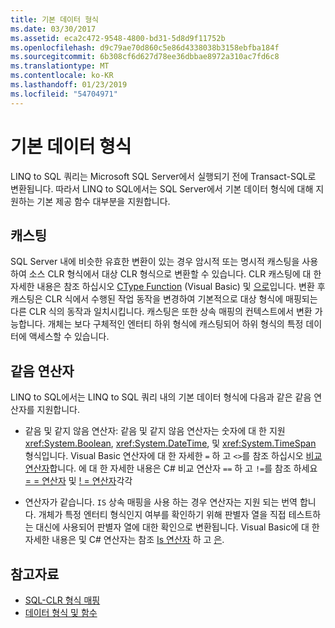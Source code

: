 ```yaml
---
title: 기본 데이터 형식
ms.date: 03/30/2017
ms.assetid: eca2c472-9548-4800-bd31-5d8d9f11752b
ms.openlocfilehash: d9c79ae70d860c5e86d4338038b3158ebfba184f
ms.sourcegitcommit: 6b308cf6d627d78ee36dbbae8972a310ac7fd6c8
ms.translationtype: MT
ms.contentlocale: ko-KR
ms.lasthandoff: 01/23/2019
ms.locfileid: "54704971"
---
```

# <a name="basic-data-types"></a>기본 데이터 형식
LINQ to SQL 쿼리는 Microsoft SQL Server에서 실행되기 전에 Transact-SQL로 변환됩니다. 따라서 LINQ to SQL에서는 SQL Server에서 기본 데이터 형식에 대해 지원하는 기본 제공 함수 대부분을 지원합니다.  
  
## <a name="casting"></a>캐스팅  
 SQL Server 내에 비슷한 유효한 변환이 있는 경우 암시적 또는 명시적 캐스팅을 사용하여 소스 CLR 형식에서 대상 CLR 형식으로 변환할 수 있습니다. CLR 캐스팅에 대 한 자세한 내용은 참조 하십시오 [CType Function](~/docs/visual-basic/language-reference/functions/ctype-function.md) (Visual Basic) 및 [으로](~/docs/csharp/language-reference/keywords/as.md)입니다. 변환 후 캐스팅은 CLR 식에서 수행된 작업 동작을 변경하여 기본적으로 대상 형식에 매핑되는 다른 CLR 식의 동작과 일치시킵니다. 캐스팅은 또한 상속 매핑의 컨텍스트에서 변환 가능합니다. 개체는 보다 구체적인 엔터티 하위 형식에 캐스팅되어 하위 형식의 특정 데이터에 액세스할 수 있습니다.  
  
## <a name="equality-operators"></a>같음 연산자  
 LINQ to SQL에서는 LINQ to SQL 쿼리 내의 기본 데이터 형식에 다음과 같은 같음 연산자를 지원합니다.  
  
-   같음 및 같지 않음 연산자: 같음 및 같지 않음 연산자는 숫자에 대 한 지원 <xref:System.Boolean>, <xref:System.DateTime>, 및 <xref:System.TimeSpan> 형식입니다. Visual Basic 연산자에 대 한 자세한 `=` 하 고 `<>`를 참조 하십시오 [비교 연산자](~/docs/visual-basic/language-reference/operators/comparison-operators.md)합니다. 에 대 한 자세한 내용은 C# 비교 연산자 `==` 하 고 `!=`를 참조 하세요 [= = 연산자](~/docs/csharp/language-reference/operators/equality-comparison-operator.md) 및 [! = 연산자](~/docs/csharp/language-reference/operators/not-equal-operator.md)각각  
  
-   연산자가 같습니다. `IS` 상속 매핑을 사용 하는 경우 연산자는 지원 되는 번역 합니다. 개체가 특정 엔터티 형식인지 여부를 확인하기 위해 판별자 열을 직접 테스트하는 대신에 사용되어 판별자 열에 대한 확인으로 변환됩니다. Visual Basic에 대 한 자세한 내용은 및 C# 연산자는 참조 [Is 연산자](~/docs/visual-basic/language-reference/operators/is-operator.md) 하 고 [은](~/docs/csharp/language-reference/keywords/is.md).  
  
## <a name="see-also"></a>참고자료
- [SQL-CLR 형식 매핑](../../../../../../docs/framework/data/adonet/sql/linq/sql-clr-type-mapping.md)
- [데이터 형식 및 함수](../../../../../../docs/framework/data/adonet/sql/linq/data-types-and-functions.md)
